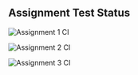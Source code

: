 ## Assignment Test Status

![Assignment 1 CI](https://github.com/scp756-221/c756-exer/actions/workflows/ci-a1.yml/badge.svg)

![Assignment 2 CI](https://github.com/scp756-221/c756-exer/actions/workflows/ci-a2.yml/badge.svg)

![Assignment 3 CI](https://github.com/scp756-221/c756-exer/actions/workflows/ci-a3.yml/badge.svg)
